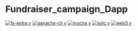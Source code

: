 # Fundraiser_campaign_Dapp
[![fs-extra v](https://badge.fury.io/js/fs-extra.svg)](https://badge.fury.io/js/fs-extra)
[![ganache-cli v](https://badge.fury.io/js/ganache-cli.svg)](https://badge.fury.io/js/ganache-cli)
[![mocha v](https://badge.fury.io/js/mocha.svg)](https://badge.fury.io/js/mocha)
[![solc v](https://badge.fury.io/js/solc.svg)](https://badge.fury.io/js/solc)
[![web3 v](https://badge.fury.io/js/web3.svg)](https://badge.fury.io/js/web3)
